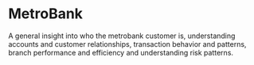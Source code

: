 # MetroBank
A general insight into who the metrobank customer is, understanding accounts and customer relationships, transaction behavior and patterns, branch performance and efficiency and understanding risk patterns.
